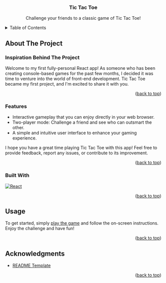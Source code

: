 <div align="center">

<h3 align="center">Tic Tac Toe</h3>

  <p align="center">
    Challenge your friends to a classic game of Tic Tac Toe!
    <br />
  </p>
</div>


<!-- TABLE OF CONTENTS -->
<details>
  <summary>Table of Contents</summary>
  <ol>
    <li>
      <a href="#about-the-project">About The Project</a>
      <ul>
        <li><a href="#inspiration-behind-the-project">Inspiration Behind The Project</a></li>
        <li><a href="#features">Features</a></li>
        <li><a href="#built-with">Built With</a></li>
      </ul>
    </li>
    <li><a href="#usage">Usage</a></li>
    <li><a href="#acknowledgments">Acknowledgments</a></li>
  </ol>
</details>



<!-- ABOUT THE PROJECT -->
## About The Project

### Inspiration Behind The Project

Welcome to my first fully-personal React app! As someone who has been creating console-based games for the past few months, I decided it was time to venture into the world of front-end development. Tic Tac Toe became my first project, and I'm excited to share it with you.

<p align="right">(<a href="#readme-top">back to top</a>)</p>

### Features

- Interactive gameplay that you can enjoy directly in your web browser.
- Two-player mode: Challenge a friend and see who can outsmart the other.
- A simple and intuitive user interface to enhance your gaming experience.

I hope you have a great time playing Tic Tac Toe with this app! Feel free to provide feedback, report any issues, or contribute to its improvement.

<p align="right">(<a href="#readme-top">back to top</a>)</p>

### Built With

[![React][React.com]][React-url]

<p align="right">(<a href="#readme-top">back to top</a>)</p>



<!-- USAGE EXAMPLES -->
## Usage

To get started, simply [play the game](http://claraz4.github.io/Tic-Tac-Toe) and follow the on-screen instructions. Enjoy the challenge and have fun!

<p align="right">(<a href="#readme-top">back to top</a>)</p>




<!-- ACKNOWLEDGMENTS -->
## Acknowledgments

* [README Template](https://github.com/othneildrew/Best-README-Template)

<p align="right">(<a href="#readme-top">back to top</a>)</p>



<!-- MARKDOWN LINKS & IMAGES -->
<!-- https://www.markdownguide.org/basic-syntax/#reference-style-links -->
[React.com]: https://shields.io/badge/react-black?logo=react&style=for-the-badge
[React-url]: https://react.dev/